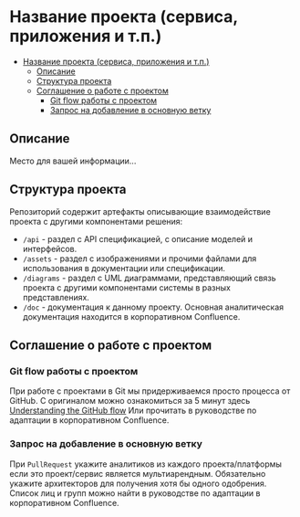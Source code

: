 # Название проекта (сервиса, приложения и т.п.)

- [Название проекта (сервиса, приложения и т.п.)](#название-проекта-сервиса-приложения-и-тп)
  - [Описание](#описание)
  - [Структура проекта](#структура-проекта)
  - [Соглашение о работе с проектом](#соглашение-о-работе-с-проектом)
    - [Git flow работы с проектом](#git-flow-работы-с-проектом)
    - [Запрос на добавление в основную ветку](#запрос-на-добавление-в-основную-ветку)

## Описание

Место для вашей информации...

## Структура проекта

Репозиторий содержит артефакты описывающие взаимодействие проекта с другими компонентами решения:

- `/api` - раздел с API спецификацией, с описание моделей и интерфейсов.
- `/assets` - раздел с изображениями и прочими файлами для использования в документации или спецификации.
- `/diagrams` - раздел с UML диаграммами, представляющий связь проекта с другими компонентами системы в разных представлениях.
- `/doc` - документация к данному проекту. Основная аналитическая документация находится в корпоративном Confluence.

## Соглашение о работе с проектом

### Git flow работы с проектом

При работе с проектами в Git мы придерживаемся просто процесса от GitHub.
С оригиналом можно ознакомиться за 5 минут здесь [Understanding the GitHub flow]([https://guides.github.com/introduction/flow/)
Или прочитать в руководстве по адаптации в корпоративном Confluence.

### Запрос на добавление в основную ветку

При `PullRequest` укажите аналитиков из каждого проекта/платформы если это проект/сервис является мультиарендным.
Обязательно укажите архитекторов для получения хотя бы одного одобрения.
Список лиц и групп можно найти в руководстве по адаптации в корпоративном Confluence.

